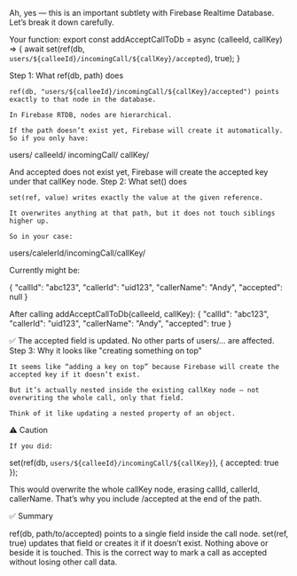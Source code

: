 Ah, yes — this is an important subtlety with Firebase Realtime Database. Let’s break it down carefully.

Your function:
export const addAcceptCallToDb = async (calleeId, callKey) => {
    await set(ref(db, `users/${calleeId}/incomingCall/${callKey}/accepted`), true);
}

Step 1: What ref(db, path) does

    ref(db, "users/${calleeId}/incomingCall/${callKey}/accepted") points exactly to that node in the database.

    In Firebase RTDB, nodes are hierarchical.

    If the path doesn’t exist yet, Firebase will create it automatically.
    So if you only have:

users/
  calleeId/
    incomingCall/
      callKey/

And accepted does not exist yet, Firebase will create the accepted key under that callKey node.
Step 2: What set() does

    set(ref, value) writes exactly the value at the given reference.

    It overwrites anything at that path, but it does not touch siblings higher up.

    So in your case:

users/calelerId/incomingCall/callKey/

Currently might be:

{
  "callId": "abc123",
  "callerId": "uid123",
  "callerName": "Andy",
  "accepted": null
}

After calling addAcceptCallToDb(calleeId, callKey):
{
  "callId": "abc123",
  "callerId": "uid123",
  "callerName": "Andy",
  "accepted": true
}

✅ The accepted field is updated. No other parts of users/... are affected.
Step 3: Why it looks like "creating something on top"

    It seems like “adding a key on top” because Firebase will create the accepted key if it doesn’t exist.

    But it’s actually nested inside the existing callKey node — not overwriting the whole call, only that field.

    Think of it like updating a nested property of an object.

⚠ Caution

    If you did:

set(ref(db, `users/${calleeId}/incomingCall/${callKey}`), { accepted: true });

This would overwrite the whole callKey node, erasing callId, callerId, callerName. That’s why you include /accepted at the end of the path.

✅ Summary

ref(db, path/to/accepted) points to a single field inside the call node.
set(ref, true) updates that field or creates it if it doesn’t exist.
Nothing above or beside it is touched.
This is the correct way to mark a call as accepted without losing other call data.

